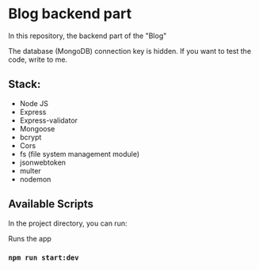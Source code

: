 # Blog backend part

In this repository, the backend part of the "Blog"

The database (MongoDB) connection key is hidden. If you want to test the code, write to me.

## Stack:

- Node JS
- Express
- Express-validator
- Mongoose
- bcrypt
- Cors
- fs (file system management module)
- jsonwebtoken
- multer
- nodemon

## Available Scripts

In the project directory, you can run:

Runs the app

### `npm run start:dev`
